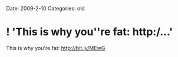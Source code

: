 Date: 2009-2-10
Categories: old

# ! 'This is why you''re fat: http:/...'

This is why you're fat: <a href="http://bit.ly/MEwG" rel="nofollow">http://bit.ly/MEwG</a>
